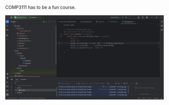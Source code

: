 COMP3111 has to be a fun course.
<br><br>
![Really a fun course](./Screenshot%202024-09-10%20154400.png)
